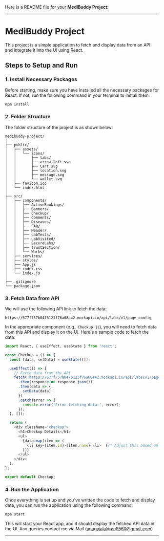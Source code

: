 Here is a README file for your **MediBuddy Project**:

---

# MediBuddy Project

This project is a simple application to fetch and display data from an API and integrate it into the UI using React.

## Steps to Setup and Run

### 1. Install Necessary Packages
Before starting, make sure you have installed all the necessary packages for React. If not, run the following command in your terminal to install them:

```bash
npm install
```

### 2. Folder Structure

The folder structure of the project is as shown below:

```
medibuddy-project/
│
├── public/
│   ├── assets/
│   │   └── icons/
│   │       ├── labs/
│   │       ├── arrow-left.svg
│   │       ├── Cart.svg
│   │       ├── location.svg
│   │       ├── message.svg
│   │       └── wallet.svg
│   ├── favicon.ico
│   └── index.html
│
├── src/
│   ├── components/
│   │   ├── ActiveBookings/
│   │   ├── Banners/
│   │   ├── Checkup/
│   │   ├── Comments/
│   │   ├── Diseases/
│   │   ├── FAQ/
│   │   ├── Header/
│   │   ├── LabTests/
│   │   ├── LabVisited/
│   │   ├── SecureLabs/
│   │   ├── TrustSection/
│   │   └── Works/
│   ├── services/
│   ├── styles/
│   ├── App.js
│   ├── index.css
│   └── index.js
│
├── .gitignore
└── package.json
```

### 3. Fetch Data from API

We will use the following API link to fetch the data:

```
https://677f757b0476123f76a68a42.mockapi.io/api/labs/v1/page_config
```

In the appropriate component (e.g., `Checkup.js`), you will need to fetch data from this API and display it on the UI. Here's a sample code to fetch the data:

```javascript
import React, { useEffect, useState } from 'react';

const Checkup = () => {
  const [data, setData] = useState([]);

  useEffect(() => {
    // Fetch data from the API
    fetch('https://677f757b0476123f76a68a42.mockapi.io/api/labs/v1/page_config')
      .then(response => response.json())
      .then(data => {
        setData(data);
      })
      .catch(error => {
        console.error('Error fetching data:', error);
      });
  }, []);

  return (
    <div className="checkup">
      <h1>Checkup Details</h1>
      <ul>
        {data.map(item => (
          <li key={item.id}>{item.name}</li>  {/* Adjust this based on your API response */}
        ))}
      </ul>
    </div>
  );
};

export default Checkup;
```

### 4. Run the Application

Once everything is set up and you've written the code to fetch and display data, you can run the application using the following command:

```bash
npm start
```

This will start your React app, and it should display the fetched API data in the UI.
Any queries contact me via Mail  (anagajalakiran8560@gmail.com)

---

